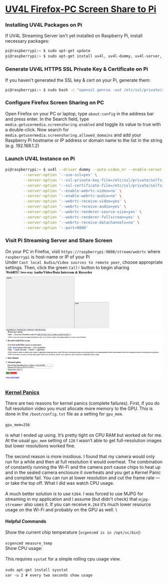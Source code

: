 # [UV4L Firefox-PC Screen Share to Pi](https://www.linux-projects.org/uv4l/tutorials/screen-mirroring/)
### Installing UV4L Packages on Pi
If UV4L Streaming Server isn't yet installed on Raspberry Pi, install necessary packages:
 ```bash
pi@raspberrypi:~ $ sudo apt-get update
pi@raspberrypi:~ $ sudo apt-get install uv4l, uv4l-dummy, uv4l-server, uv4l-webrtc
 ```

### Generate UV4L HTTPS SSL Private Key & Certificate on Pi
If you haven't generated the SSL key & cert on your Pi, generate them:

```bash
pi@raspberrypi:~ $ sudo bash -c "openssl genrsa -out /etc/ssl/private/selfsign.key 2048 && openssl req -new -x509 -key /etc/ssl/private/selfsign.key -out /etc/ssl/private/selfsign.crt -sha256"
```

### Configure Firefox Screen Sharing on PC
Open Firefox on your PC or laptop, type `about:config` in the address bar and press enter. In the Search field, type `media.getusermedia.screensharing.enabled` and toggle its value to true with a double-click. Now search for `media.getusermedia.screensharing.allowed_domains` and add your Raspberry Pi hostname or IP address or domain name to the list in the string (e.g. 192.168.1.2)

### Launch UV4L Instance on Pi
```bash
pi@raspberrypi:~ $ uv4l --driver dummy --auto-video_nr --enable-server \
		--server-option '--use-ssl=yes' \
		--server-option '--ssl-private-key-file=/etc/ssl/private/selfsign.key' \
		--server-option '--ssl-certificate-file=/etc/ssl/private/selfsign.crt' \
		--server-option '--enable-webrtc-video=no' \
		--server-option '--enable-webrtc-audio=no' \
		--server-option '--webrtc-receive-video=yes' \
		--server-option '--webrtc-receive-audio=yes' \
		--server-option '--webrtc-renderer-source-size=yes' \
		--server-option '--webrtc-renderer-fullscreen=yes' \
		--server-option '--webrtc-receive-datachannels=no' \
		--server-option '--port=9000'
```

### Visit Pi Streaming Server and Share Screen
On your PC in Firefox, visit `https://raspberrypi:9000/stream/webrtc` where `raspberrypi` is host-name or IP of your Pi \
Under `Cast local Audio/Video sources to remote peer`, choose appropriate settings. Then, click the green `Call!` button to begin sharing \
![](../attachments/stream_web_interface.png)

### [Kernel Panics](https://medium.com/home-wireless/headless-streaming-video-with-the-raspberry-pi-zero-w-and-raspberry-pi-camera-38bef1968e1)
There are two reasons for kernel panics (complete failures). First, if you do full resolution video you must allocate more memory to the GPU. This is done in the `/boot/config.txt` file as a setting for `gpu_mem`. \
\
`gpu_mem=256` \
\
is what I ended up using. It’s pretty tight on CPU RAM but worked ok for me. At the usual `gpu_mem` setting of `128` I wasn’t able to get full-resolution images but lower resolutions worked fine. \
\
The second reason is more insidious. I found that my camera would only run for a while and then at full resolution it would overheat. The combination of constantly running the Wi-Fi and the camera port cause chips to heat up and in the sealed camera enclosure it overheats and you get a Kernel Panic and complete fail. You can run at lower resolution and cut the frame rate — or take the top off. What I did was watch CPU usage. \
\
A much better solution is to use `h264`. I was forced to use MJPG for streaming in my application and I assume (but didn’t check) that `mjpg-streamer` also uses it. If you can receive `H.264` it’s much lower resource usage on the Wi-Fi and probably on the GPU as well. \

#### Helpful Commands
Show the current chip temperature (`vcgencmd is in /opt/vc/bin`): \
\
`vcgencmd measure_temp`
\
Show CPU usage: \
\
This requires `systat` for a simple rolling cpu usage view. \
\
`sudo apt-get install sysstat` \
`sar -u 2 # every two seconds show usage`
